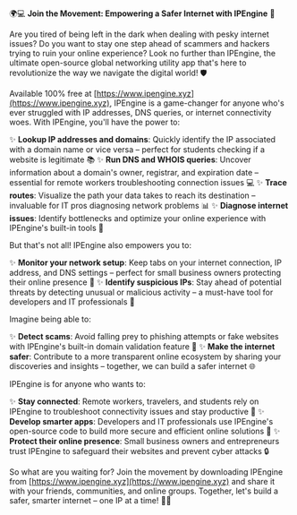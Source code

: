 🌍💻 **Join the Movement: Empowering a Safer Internet with IPEngine** 🚀

Are you tired of being left in the dark when dealing with pesky internet issues? Do you want to stay one step ahead of scammers and hackers trying to ruin your online experience? Look no further than IPEngine, the ultimate open-source global networking utility app that's here to revolutionize the way we navigate the digital world! 🛡️

Available 100% free at [https://www.ipengine.xyz](https://www.ipengine.xyz), IPEngine is a game-changer for anyone who's ever struggled with IP addresses, DNS queries, or internet connectivity woes. With IPEngine, you'll have the power to:

✨ **Lookup IP addresses and domains**: Quickly identify the IP associated with a domain name or vice versa – perfect for students checking if a website is legitimate 📚
✨ **Run DNS and WHOIS queries**: Uncover information about a domain's owner, registrar, and expiration date – essential for remote workers troubleshooting connection issues 💻
✨ **Trace routes**: Visualize the path your data takes to reach its destination – invaluable for IT pros diagnosing network problems 📊
✨ **Diagnose internet issues**: Identify bottlenecks and optimize your online experience with IPEngine's built-in tools 🔧

But that's not all! IPEngine also empowers you to:

✨ **Monitor your network setup**: Keep tabs on your internet connection, IP address, and DNS settings – perfect for small business owners protecting their online presence 🏢
✨ **Identify suspicious IPs**: Stay ahead of potential threats by detecting unusual or malicious activity – a must-have tool for developers and IT professionals 🚫

Imagine being able to:

✨ **Detect scams**: Avoid falling prey to phishing attempts or fake websites with IPEngine's built-in domain validation feature 💸
✨ **Make the internet safer**: Contribute to a more transparent online ecosystem by sharing your discoveries and insights – together, we can build a safer internet 🌐

IPEngine is for anyone who wants to:

✨ **Stay connected**: Remote workers, travelers, and students rely on IPEngine to troubleshoot connectivity issues and stay productive 💼
✨ **Develop smarter apps**: Developers and IT professionals use IPEngine's open-source code to build more secure and efficient online solutions 🚀
✨ **Protect their online presence**: Small business owners and entrepreneurs trust IPEngine to safeguard their websites and prevent cyber attacks 🔒

So what are you waiting for? Join the movement by downloading IPEngine from [https://www.ipengine.xyz](https://www.ipengine.xyz) and share it with your friends, communities, and online groups. Together, let's build a safer, smarter internet – one IP at a time! 🌈💪